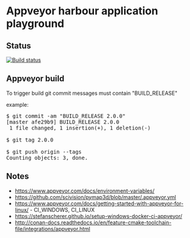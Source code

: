 #  Appveyor harbour application playground

## Status

[![Build status](https://ci.appveyor.com/api/projects/status/vkq9yeqm7ovbjvxf?svg=true)](https://ci.appveyor.com/project/hernad/appveyor-playground)

## Appveyor build

To trigger build git commit messages must contain "BUILD_RELEASE"

example:
<pre>
$ git commit -am "BUILD_RELEASE 2.0.0"
[master afe29b9] BUILD_RELEASE 2.0.0
 1 file changed, 1 insertion(+), 1 deletion(-)

$ git tag 2.0.0

$ git push origin --tags
Counting objects: 3, done.
</pre>


## Notes

- https://www.appveyor.com/docs/environment-variables/
- https://github.com/scivision/pymap3d/blob/master/.appveyor.yml
- https://www.appveyor.com/docs/getting-started-with-appveyor-for-linux/ - CI_WINDOWS, CI_LINUX 
- https://stefanscherer.github.io/setup-windows-docker-ci-appveyor/
- http://conan-docs.readthedocs.io/en/feature-cmake-toolchain-file/integrations/appveyor.html

